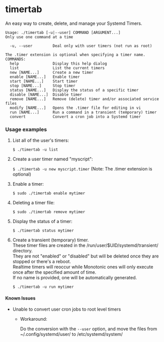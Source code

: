# timertab

An easy way to create, delete, and manage your Systemd Timers.

```
Usage: ./timertab [-u|--user] COMMAND [ARGUMENT...]
Only use one command at a time

  -u, --user         Deal only with user timers (not run as root)

The .timer extension is optional when specifying a timer name.
COMMANDS:
  help               Display this help dialog
  list               List the current timers
  new [NAME...]      Create a new timer
  enable [NAME...]   Enable timer
  start [NAME...]    Start timer
  stop [NAME...]     Stop timer
  status [NAME...]   Display the status of a specific timer
  disable [NAME...]  Disable timer
  remove [NAME...]   Remove (delete) timer and/or associated service files
  modify [NAME...]   Opens the .timer file for editing in vi
  run [NAME...]      Run a command in a transient (temporary) timer
  convert            Convert a cron job into a Systemd timer
```

### Usage examples

1. List all of the user's timers:

   `$ ./timertab -u list`

2. Create a user timer named "myscript":

   `$ ./timertab -u new myscript.timer`  (Note: The .timer extension is optional)

3. Enable a timer:

   `$ sudo ./timertab enable mytimer`

4. Deleting a timer file:

   `$ sudo ./timertab remove mytimer`

5. Display the status of a timer:

   `$ ./timertab status mytimer`

6. Create a transient (temporary) timer.<br>These timer files are created in the /run/user/$UID/systemd/transient/ directory.<br>They are not "enabled" or "disabled" but will be deleted once they are stopped or there's a reboot.<br>Realtime timers will reoccur while Monotonic ones will only execute once after the specified amount of time.<br>If no name is provided, one will be automatically generated.

   `$ ./timertab -u run mytimer`

#### Known Issues

- Unable to convert user cron jobs to root level timers

  - Workaround:
  
    Do the conversion with the `--user` option, and move the files from ~/.config/systemd/user/ to /etc/systemd/system/
